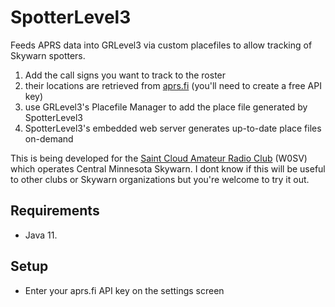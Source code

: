 # SpotterLevel3
Feeds APRS data into GRLevel3 via custom placefiles to allow tracking of Skywarn spotters.

1. Add the call signs you want to track to the roster
2. their locations are retrieved from [aprs.fi](https://aprs.fi) (you'll need to create a free API key)
4. use GRLevel3's Placefile Manager to add the place file generated by SpotterLevel3
5. SpotterLevel3's embedded web server generates up-to-date place files on-demand

This is being developed for the [Saint Cloud Amateur Radio Club](https://w0sv.club) (W0SV) which operates Central Minnesota Skywarn. I dont know if this will be useful to other clubs or Skywarn organizations but you're welcome to try it out.

## Requirements

* Java 11.

## Setup

* Enter your aprs.fi API key on the settings screen
